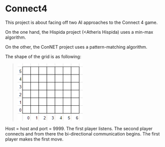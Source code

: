 # Connect4
This project is about facing off two AI approaches to the Connect 4 game. 

On the one hand, the Hispida project (<Atheris Hispida) uses a min-max algorithm.

On the other, the ConNET project uses a pattern-matching algorithm.

The shape of the grid is as following:

> ![The grid coordinates.](https://raw.githubusercontent.com/WilliamMauclet/Connect4/master/grid.png)

Host = host and port = 9999.
The first player listens. The second player connects and from there the bi-directional communication begins.
The first player makes the first move.